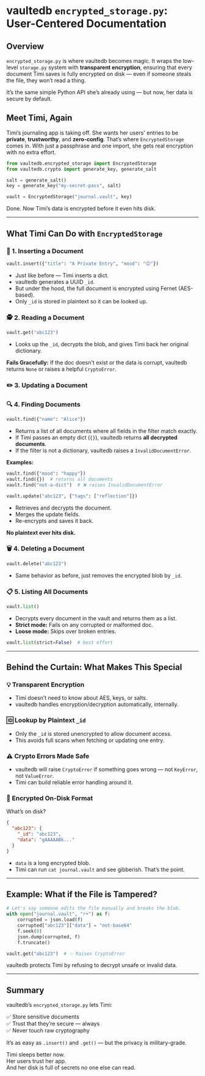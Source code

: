 # vaultedb `encrypted_storage.py`: User-Centered Documentation

## Overview

`encrypted_storage.py` is where vaultedb becomes magic. It wraps the low-level `storage.py` system with **transparent encryption**, ensuring that every document Timi saves is fully encrypted on disk — even if someone steals the file, they won’t read a thing.

It’s the same simple Python API she’s already using — but now, her data is secure by default.

## Meet Timi, Again

Timi’s journaling app is taking off. She wants her users' entries to be **private**, **trustworthy**, and **zero-config**. That’s where `EncryptedStorage` comes in. With just a passphrase and one import, she gets real encryption with no extra effort.

```python
from vaultedb.encrypted_storage import EncryptedStorage
from vaultedb.crypto import generate_key, generate_salt

salt = generate_salt()
key = generate_key("my-secret-pass", salt)

vault = EncryptedStorage("journal.vault", key)
```

Done. Now Timi’s data is encrypted before it even hits disk.

---

## What Timi Can Do with `EncryptedStorage`

### 🔐 1. Inserting a Document

```python
vault.insert({"title": "A Private Entry", "mood": "😌"})
```

* Just like before — Timi inserts a dict.
* vaultedb generates a UUID `_id`.
* But under the hood, the full document is encrypted using Fernet (AES-based).
* Only `_id` is stored in plaintext so it can be looked up.

### 🕵️ 2. Reading a Document

```python
vault.get("abc123")
```

* Looks up the `_id`, decrypts the blob, and gives Timi back her original dictionary.

**Fails Gracefully:** If the doc doesn't exist or the data is corrupt, vaultedb returns `None` or raises a helpful `CryptoError`.

### ✏️ 3. Updating a Document
### 🔍 4. Finding Documents

```python
vault.find({"name": "Alice"})
```

* Returns a list of all documents where all fields in the filter match exactly.
* If Timi passes an empty dict (`{}`), vaultedb returns **all decrypted documents**.
* If the filter is not a dictionary, vaultedb raises a `InvalidDocumentError`.

**Examples:**
```python
vault.find({"mood": "happy"})
vault.find({})  # returns all documents
vault.find("not-a-dict")  # ❌ raises InvalidDocumentError
```



```python
vault.update("abc123", {"tags": ["reflection"]})
```

* Retrieves and decrypts the document.
* Merges the update fields.
* Re-encrypts and saves it back.

**No plaintext ever hits disk.**

### 🗑️ 4. Deleting a Document

```python
vault.delete("abc123")
```

* Same behavior as before, just removes the encrypted blob by `_id`.

### 📋 5. Listing All Documents

```python
vault.list()
```

* Decrypts every document in the vault and returns them as a list.
* **Strict mode:** Fails on any corrupted or malformed doc.
* **Loose mode:** Skips over broken entries.

```python
vault.list(strict=False)  # best effort
```

---

## Behind the Curtain: What Makes This Special

### 💡 Transparent Encryption

* Timi doesn’t need to know about AES, keys, or salts.
* vaultedb handles encryption/decryption automatically, internally.

### 🆔 Lookup by Plaintext `_id`

* Only the `_id` is stored unencrypted to allow document access.
* This avoids full scans when fetching or updating one entry.

### ⚠️ Crypto Errors Made Safe

* vaultedb will raise `CryptoError` if something goes wrong — not `KeyError`, not `ValueError`.
* Timi can build reliable error handling around it.

### 🧪 Encrypted On-Disk Format

What’s on disk?

```json
{
  "abc123": {
    "_id": "abc123",
    "data": "gAAAAABk..."
  }
}
```

* `data` is a long encrypted blob.
* Timi can run `cat journal.vault` and see gibberish. That’s the point.

---

## Example: What if the File is Tampered?

```python
# Let's say someone edits the file manually and breaks the blob.
with open("journal.vault", "r+") as f:
    corrupted = json.load(f)
    corrupted["abc123"]["data"] = "not-base64"
    f.seek(0)
    json.dump(corrupted, f)
    f.truncate()

vault.get("abc123")  # 💥 Raises CryptoError
```

vaultedb protects Timi by refusing to decrypt unsafe or invalid data.

---

## Summary

vaultedb’s `encrypted_storage.py` lets Timi:

✅ Store sensitive documents  
✅ Trust that they’re secure — always  
✅ Never touch raw cryptography  

It’s as easy as `.insert()` and `.get()` — but the privacy is military-grade.

Timi sleeps better now.  
Her users trust her app.  
And her disk is full of secrets no one else can read.
